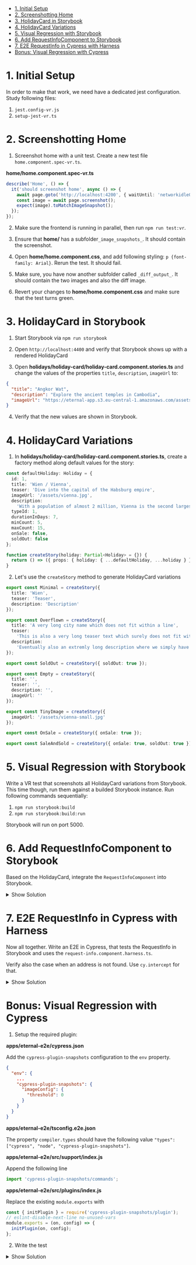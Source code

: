 - [1. Initial Setup](#1-initial-setup)
- [2. Screenshotting Home](#2-screenshotting-home)
- [3. HolidayCard in Storybook](#3-holidaycard-in-storybook)
- [4. HolidayCard Variations](#4-holidaycard-variations)
- [5. Visual Regression with Storybook](#5-visual-regression-with-storybook)
- [6. Add RequestInfoComponent to Storybook](#6-add-requestinfocomponent-to-storybook)
- [7. E2E RequestInfo in Cypress with Harness](#7-e2e-requestinfo-in-cypress-with-harness)
- [Bonus: Visual Regression with Cypress](#bonus-visual-regression-with-cypress)

# 1. Initial Setup

In order to make that work, we need have a dedicated jest configuration. Study following files:

1.  `jest.config-vr.js`
2.  `setup-jest-vr.ts`

# 2. Screenshotting Home

1. Screenshot home with a unit test. Create a new test file `home.component.spec-vr.ts`.

**home/home.component.spec-vr.ts**

```typescript
describe('Home', () => {
  it('should screenshot home', async () => {
    await page.goto('http://localhost:4200', { waitUntil: 'networkidle0' });
    const image = await page.screenshot();
    expect(image).toMatchImageSnapshot();
  });
});
```

2. Make sure the frontend is running in parallel, then run `npm run test:vr`.

3. Ensure that **home/** has a subfolder`_image_snapshots_`. It should contain the screenshot.

4. Open **home/home.component.css**, and add following styling: `p {font-family: Arial}`. Rerun the test. It should fail.

5. Make sure, you have now another subfolder called `_diff_output_`. It should contain the two images and also the diff image.

6. Revert your changes to **home/home.component.css** and make sure that the test turns green.

# 3. HolidayCard in Storybook

1. Start Storybook via `npm run storybook`

2. Open `http://localhost:4400` and verify that Storybook shows up with a rendered HolidayCard

3. Open **holidays/holiday-card/holiday-card.component.stories.ts** and change the values of the properties `title`, `description`, `imageUrl` to:

```json
{
  "title": "Angkor Wat",
  "description": "Explore the ancient temples in Cambodia",
  "imageUrl": "https://eternal-app.s3.eu-central-1.amazonaws.com/assets/AngkorWatSmall.jpg"
}
```

4. Verify that the new values are shown in Storybook.

# 4. HolidayCard Variations

1. In **holidays/holiday-card/holiday-card.component.stories.ts**, create a factory method along default values for the story:

```typescript
const defaultHoliday: Holiday = {
  id: 1,
  title: 'Wien / Vienna',
  teaser: 'Dive into the capital of the Habsburg empire',
  imageUrl: '/assets/vienna.jpg',
  description:
    'With a population of almost 2 million, Vienna is the second largest German-speaking city and breathes history in every corner.',
  typeId: 1,
  durationInDays: 7,
  minCount: 5,
  maxCount: 15,
  onSale: false,
  soldOut: false
};

function createStory(holiday: Partial<Holiday> = {}) {
  return () => ({ props: { holiday: { ...defaultHoliday, ...holiday } } });
}
```

2. Let's use the `createStory` method to generate HolidayCard variations

```typescript
export const Minimal = createStory({
  title: 'Wien',
  teaser: 'Teaser',
  description: 'Description'
});

export const Overflown = createStory({
  title: 'A very long city name which does not fit within a line',
  teaser:
    'This is also a very long teaser text which surely does not fit within two lines. The 3rd line is hidden',
  description:
    'Eventually also an extremly long description where we simply have to limit the amount of lines to a maximum of three. We are still continuing here with some further text.'
});

export const SoldOut = createStory({ soldOut: true });

export const Empty = createStory({
  title: '',
  teaser: '',
  description: '',
  imageUrl: ''
});

export const TinyImage = createStory({
  imageUrl: '/assets/vienna-small.jpg'
});

export const OnSale = createStory({ onSale: true });

export const SaleAndSold = createStory({ onSale: true, soldOut: true });
```

# 5. Visual Regression with Storybook

Write a VR test that screenshots all HolidayCard variations from Storybook. This time though, run them against a builded Storybook instance. Run following commands sequentially:

1. `npm run storybook:build`
2. `npm run storybook:build:run`

Storybook will run on port 5000.

# 6. Add RequestInfoComponent to Storybook

Based on the HolidayCard, integrate the `RequestInfoComponent` into Storybook.

<details>
<summary>Show Solution</summary>
<p>

**/holidays/request-info/request-info.component.stories.ts**

```typescript
import { HttpClientModule } from '@angular/common/http';
import { ReactiveFormsModule } from '@angular/forms';
import { MatButtonModule } from '@angular/material/button';
import { MatIconModule } from '@angular/material/icon';
import { MatInputModule } from '@angular/material/input';
import { BrowserAnimationsModule } from '@angular/platform-browser/animations';
import { Meta, moduleMetadata } from '@storybook/angular';
import { RequestInfoComponent } from './request-info.component';

export default {
  title: 'Eternal/RequestInfo',
  component: RequestInfoComponent,
  decorators: [
    moduleMetadata({
      imports: [
        BrowserAnimationsModule,
        ReactiveFormsModule,
        HttpClientModule,
        MatButtonModule,
        MatIconModule,
        MatInputModule
      ]
    })
  ]
} as Meta;

export const Default = () => ({});
```

</p>
</details>

# 7. E2E RequestInfo in Cypress with Harness

Now all together. Write an E2E in Cypress, that tests the RequestInfo in Storybook and uses the `request-info.component.harness.ts`.

Verify also the case when an address is not found. Use `cy.intercept` for that.

<details>
<summary>Show Solution</summary>
<p>

**/apps/eternal-e2e/src/integration/request-info.component.spec.ts**

```typescript
import { getHarness } from '@jscutlery/cypress-harness';
import { RequestInfoComponentHarness } from '../../../eternal/src/app/holidays/request-info/request-info.component.harnes';

describe('Request Info', () => {
  beforeEach(() =>
    cy.visit('http://localhost:4400/iframe.html?id=eternal-requestinfo--default&viewMode=story')
  );

  it('should test a valid address', () => {
    const harness = getHarness(RequestInfoComponentHarness);
    harness.writeAddress('Domgasse 5');
    harness.search();
    cy.get('p').should('contains.text', 'Brochure sent');
  });

  it('should test an invalid address via interception', () => {
    cy.intercept(/nominatim/, { body: [] });
    const harness = getHarness(RequestInfoComponentHarness);
    harness.writeAddress('Domgasse 5, 1010 Wien');
    harness.search();
    cy.get('p').should('contains.text', 'Address not found');
  });
});
```

</p>
</details>

# Bonus: Visual Regression with Cypress

1. Setup the required plugin:

**apps/eternal-e2e/cypress.json**

Add the `cypress-plugin-snapshots` configuration to the `env` property.

```json
{
  "env": {
    ...
    "cypress-plugin-snapshots": {
      "imageConfig": {
        "threshold": 0
      }
    }
  }
}
```

**apps/eternal-e2e/tsconfig.e2e.json**

The property `compiler.types` should have the following value `"types": ["cypress", "node", "cypress-plugin-snapshots"]`.

**apps/eternal-e2e/src/support/index.js**

Append the following line

```javascript
import 'cypress-plugin-snapshots/commands';
```

**apps/eternal-e2e/src/plugins/index.js**

Replace the existing `module.exports` with

```javascript
const { initPlugin } = require('cypress-plugin-snapshots/plugin');
// eslint-disable-next-line no-unused-vars
module.exports = (on, config) => {
  initPlugin(on, config);
};
```

2. Write the test

<details>
<summary>Show Solution</summary>
<p>

**apps/eternal-e2e/src/integration/holiday-card.spec.ts**

```typescript
it('should do visual regression against the holidaycard', () => {
  cy.visit('http://localhost:5000/iframe?id=eternal-holidaycard--default&viewMode=story');
  cy.document().toMatchImageSnapshot();
});
```

</p>
</details>
